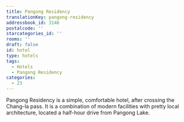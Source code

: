 ```yaml
---
title: Pangong Residency
translationKey: pangong-residency
addressbook_id: 3146
postalcode: ''
starcategories_id: ''
rooms: ''
draft: false
id: hotel
type: hotels
tags:
  - Hotels
  - Pangong Residency
categories:
  - 23
---
```

Pangong Residency is a simple, comfortable hotel, after crossing the Chang-la pass. It is a combination of modern facilities with pretty local architecture, located a half-hour drive from Pangong Lake.